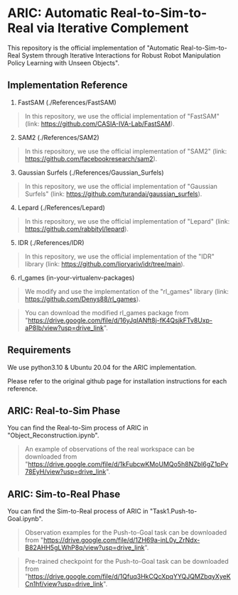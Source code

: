 # ARIC: Automatic Real-to-Sim-to-Real via Iterative Complement

This repository is the official implementation of "Automatic Real-to-Sim-to-Real System through Iterative Interactions for Robust Robot Manipulation Policy Learning with Unseen Objects".

## Implementation Reference

1. FastSAM (./References/FastSAM)
> In this repository, we use the official implementation of "FastSAM" (link: https://github.com/CASIA-IVA-Lab/FastSAM).

2. SAM2 (./References/SAM2)
> In this repository, we use the official implementation of "SAM2" (link: https://github.com/facebookresearch/sam2).

3. Gaussian Surfels (./References/Gaussian_Surfels)
> In this repository, we use the official implementation of "Gaussian Surfels" (link: https://github.com/turandai/gaussian_surfels).

4. Lepard (./References/Lepard)
> In this repository, we use the official implementation of "Lepard" (link: https://github.com/rabbityl/lepard).

5. IDR (./References/IDR)
> In this repository, we use the official implementation of the "IDR" library (link: https://github.com/lioryariv/idr/tree/main).

6. rl_games (in-your-virtualenv-packages)
> We modify and use the implementation of the "rl_games" library (link: https://github.com/Denys88/rl_games).

> You can download the modified rl_games package from "https://drive.google.com/file/d/16yJqIANft8j-fK4QsjkFTv8Uxp-aP8Ib/view?usp=drive_link".

## Requirements

We use python3.10 & Ubuntu 20.04 for the ARIC implementation.

Please refer to the original github page for installation instructions for each reference.

## ARIC: Real-to-Sim Phase

You can find the Real-to-Sim process of ARIC in "Object_Reconstruction.ipynb".

> An example of observations of the real workspace can be downloaded from "https://drive.google.com/file/d/1kFubcwKMoUMQo5h8NZbI6gZ1pPv78EyH/view?usp=drive_link".


## ARIC: Sim-to-Real Phase

You can find the Sim-to-Real process of ARIC in "Task1.Push-to-Goal.ipynb".

> Observation examples for the Push-to-Goal task can be downloaded from "https://drive.google.com/file/d/1ZH69a-inL0y_ZrNdx-B82AHH5gLWhP8q/view?usp=drive_link".

> Pre-trained checkpoint for the Push-to-Goal task can be downloaded from "https://drive.google.com/file/d/1Qfuq3HkCQcXpqYYQJQMZbqyXyeKCn1hf/view?usp=drive_link".

